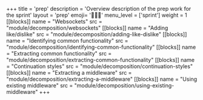 +++
title = 'prep'
description = 'Overview description of the prep work for the sprint'
layout = 'prep'
emoji= '🧑🏾‍💻'
menu_level = ['sprint']
weight = 1
[[blocks]]
name = "Websockets"
src = "module/decomposition/websockets"
[[blocks]]
name = "Adding like/dislike"
src = "module/decomposition/adding-like-dislike"
[[blocks]]
name = "Identifying common functionality"
src = "module/decomposition/identifying-common-functionality"
[[blocks]]
name = "Extracting common functionality"
src = "module/decomposition/extracting-common-functionality"
[[blocks]]
name = "Continuation styles"
src = "module/decomposition/continuation-styles"
[[blocks]]
name = "Extracting a middleware"
src = "module/decomposition/extracting-a-middleware"
[[blocks]]
name = "Using existing middleware"
src = "module/decomposition/using-existing-middleware"
+++
